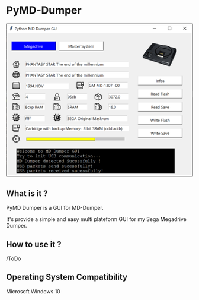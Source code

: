 # PyMD-Dumper

![PyMD_gui](https://github.com/X-death25/PyMD-Dumper/blob/main/img/01.png) 

What is it ?
-----

PyMD Dumper is a GUI for MD-Dumper.

It's provide a simple and easy multi plateform GUI for my Sega Megadrive Dumper.


How to use it ?
-----

 /ToDo

Operating System Compatibility
-----

Microsoft Windows 10

